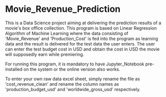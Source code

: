 # Movie_Revenue_Prediction
This is a Data Science project aiming at delivering the prediction results of a movie's box office collection.
This program is based on Linear Regression Algorithm of Machine Learning where the data consisting of 'Movie_Revenue' and 'Production_Cost' is fed into the program as learning data and the result is delivered for the test data the user enters.
The user can enter the test budget cost in USD and obtain the cost in USD the movie will supposedly earn while premiering. 

For running this program, it is mandatory to have Jupyter_Notebook pre-installed on the system or the online version also works.

To enter your own raw data excel sheet, simply rename the file as 'cost_revenue_clean' and rename the column names as 'production_budget_usd' and 'worldwide_gross_usd' respectively.
